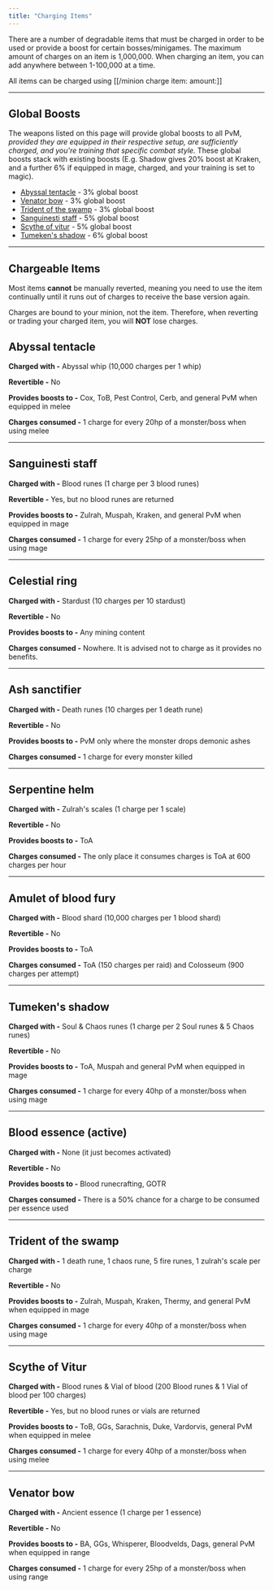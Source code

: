 ```yaml
---
title: "Charging Items"
---
```


There are a number of degradable items that must be charged in order to be used or provide a boost for certain bosses/minigames. The maximum amount of charges on an item is 1,000,000. When charging an item, you can add anywhere between 1-100,000 at a time.

All items can be charged using [[/minion charge item\: amount\:]]

---

## Global Boosts

The weapons listed on this page will provide global boosts to all PvM, _provided they are equipped in their respective setup, are sufficiently charged, and you're training that specific combat style._ These global boosts stack with existing boosts (E.g. Shadow gives 20% boost at Kraken, and a further 6% if equipped in mage, charged, and your training is set to magic).

- [Abyssal tentacle](./#abyssal-tentacle) - 3% global boost
- [Venator bow](./#venator-bow) - 3% global boost
- [Trident of the swamp](./#trident-of-the-swamp) - 3% global boost
- [Sanguinesti staff](./#sanguinesti-staff) - 5% global boost
- [Scythe of vitur](./#scythe-of-vitur) - 5% global boost
- [Tumeken's shadow](./#tumeken's-shadow) - 6% global boost

---

## Chargeable Items

Most items **cannot** be manually reverted, meaning you need to use the item continually until it runs out of charges to receive the base version again.

Charges are bound to your minion, not the item. Therefore, when reverting or trading your charged item, you will **NOT** lose charges.

## Abyssal tentacle

**Charged with -** Abyssal whip (10,000 charges per 1 whip)

**Revertible -** No

**Provides boosts to -** Cox, ToB, Pest Control, Cerb, and general PvM when equipped in melee

**Charges consumed -** 1 charge for every 20hp of a monster/boss when using melee

---

## Sanguinesti staff

**Charged with -** Blood runes (1 charge per 3 blood runes)

**Revertible -** Yes, but no blood runes are returned

**Provides boosts to -** Zulrah, Muspah, Kraken, and general PvM when equipped in mage

**Charges consumed -** 1 charge for every 25hp of a monster/boss when using mage

---

## Celestial ring

**Charged with -** Stardust (10 charges per 10 stardust)

**Revertible -** No

**Provides boosts to -** Any mining content

**Charges consumed -** Nowhere. It is advised not to charge as it provides no benefits.

---

## Ash sanctifier

**Charged with -** Death runes (10 charges per 1 death rune)

**Revertible -** No

**Provides boosts to -** PvM only where the monster drops demonic ashes

**Charges consumed -** 1 charge for every monster killed

---

## Serpentine helm

**Charged with -** Zulrah's scales (1 charge per 1 scale)

**Revertible -** No

**Provides boosts to -** ToA

**Charges consumed -** The only place it consumes charges is ToA at 600 charges per hour

---

## Amulet of blood fury

**Charged with -** Blood shard (10,000 charges per 1 blood shard)

**Revertible -** No

**Provides boosts to -** ToA

**Charges consumed -** ToA (150 charges per raid) and Colosseum (900 charges per attempt)

---

## Tumeken's shadow

**Charged with -** Soul & Chaos runes (1 charge per 2 Soul runes & 5 Chaos runes)

**Revertible -** No

**Provides boosts to -** ToA, Muspah and general PvM when equipped in mage

**Charges consumed -** 1 charge for every 40hp of a monster/boss when using mage

---

## Blood essence (active)

**Charged with -** None (it just becomes activated)

**Revertible -** No

**Provides boosts to -** Blood runecrafting, GOTR

**Charges consumed -** There is a 50% chance for a charge to be consumed per essence used

---

## Trident of the swamp

**Charged with -** 1 death rune, 1 chaos rune, 5 fire runes, 1 zulrah's scale per charge

**Revertible -** No

**Provides boosts to -** Zulrah, Muspah, Kraken, Thermy, and general PvM when equipped in mage

**Charges consumed -** 1 charge for every 40hp of a monster/boss when using mage

---

## **Scythe of Vitur**

**Charged with -** Blood runes & Vial of blood (200 Blood runes & 1 Vial of blood per 100 charges)

**Revertible -** Yes, but no blood runes or vials are returned

**Provides boosts to -** ToB, GGs, Sarachnis, Duke, Vardorvis, general PvM when equipped in melee

**Charges consumed -** 1 charge for every 40hp of a monster/boss when using melee

---

## Venator bow

**Charged with -** Ancient essence (1 charge per 1 essence)

**Revertible -** No

**Provides boosts to -** BA, GGs, Whisperer, Bloodvelds, Dags, general PvM when equipped in range

**Charges consumed -** 1 charge for every 25hp of a monster/boss when using range
